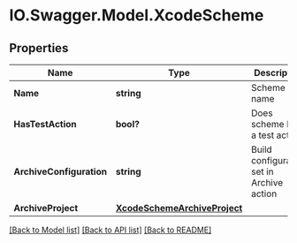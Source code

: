 # IO.Swagger.Model.XcodeScheme
## Properties

Name | Type | Description | Notes
------------ | ------------- | ------------- | -------------
**Name** | **string** | Scheme name | 
**HasTestAction** | **bool?** | Does scheme have a test action? | 
**ArchiveConfiguration** | **string** | Build configuration set in Archive action | [optional] 
**ArchiveProject** | [**XcodeSchemeArchiveProject**](XcodeSchemeArchiveProject.md) |  | [optional] 

[[Back to Model list]](../README.md#documentation-for-models) [[Back to API list]](../README.md#documentation-for-api-endpoints) [[Back to README]](../README.md)

